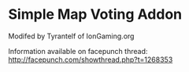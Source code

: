 Simple Map Voting Addon
=======================

Modifed by Tyrantelf of IonGaming.org


Information available on facepunch thread: http://facepunch.com/showthread.php?t=1268353

